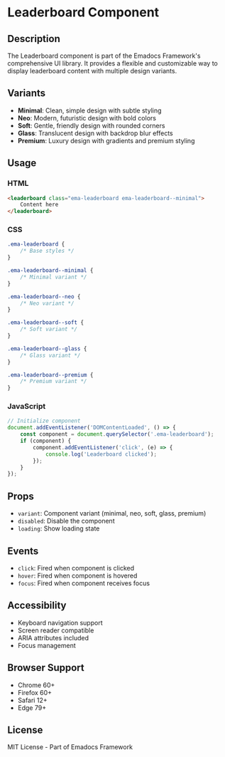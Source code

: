 # Leaderboard Component

## Description
The Leaderboard component is part of the Emadocs Framework's comprehensive UI library. It provides a flexible and customizable way to display leaderboard content with multiple design variants.

## Variants
- **Minimal**: Clean, simple design with subtle styling
- **Neo**: Modern, futuristic design with bold colors
- **Soft**: Gentle, friendly design with rounded corners
- **Glass**: Translucent design with backdrop blur effects
- **Premium**: Luxury design with gradients and premium styling

## Usage

### HTML
```html
<leaderboard class="ema-leaderboard ema-leaderboard--minimal">
    Content here
</leaderboard>
```

### CSS
```css
.ema-leaderboard {
    /* Base styles */
}

.ema-leaderboard--minimal {
    /* Minimal variant */
}

.ema-leaderboard--neo {
    /* Neo variant */
}

.ema-leaderboard--soft {
    /* Soft variant */
}

.ema-leaderboard--glass {
    /* Glass variant */
}

.ema-leaderboard--premium {
    /* Premium variant */
}
```

### JavaScript
```javascript
// Initialize component
document.addEventListener('DOMContentLoaded', () => {
    const component = document.querySelector('.ema-leaderboard');
    if (component) {
        component.addEventListener('click', (e) => {
            console.log('Leaderboard clicked');
        });
    }
});
```

## Props
- `variant`: Component variant (minimal, neo, soft, glass, premium)
- `disabled`: Disable the component
- `loading`: Show loading state

## Events
- `click`: Fired when component is clicked
- `hover`: Fired when component is hovered
- `focus`: Fired when component receives focus

## Accessibility
- Keyboard navigation support
- Screen reader compatible
- ARIA attributes included
- Focus management

## Browser Support
- Chrome 60+
- Firefox 60+
- Safari 12+
- Edge 79+

## License
MIT License - Part of Emadocs Framework
